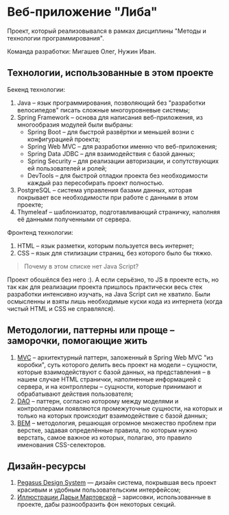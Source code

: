 # Веб-приложение "Либа"
Проект, который реализовывался в рамках дисциплины "Методы и технологии программирования".

Команда разработки: Мигашев Олег, Нужин Иван.

## Технологии, использованные в этом проекте
Бекенд технологии:
   1. Java – язык программирования, позволяющий без "разработки велосипедов" писать сложные многоуровневые системы;
   2. Spring Framework – основа для написания веб-приложения, из многообразия модулей были выбраны:
      * Spring Boot – для быстрой развёртки и меньшей возни с конфигурацией проекта;
      * Spring Web MVC – для разработки именно что веб-приложения;
      * Spring Data JDBC – для взаимодействия с базой данных;
      * Spring Security – для реализации авторизации, и сопутствующих ей пользователей и ролей;
      * DevTools – для быстрой отладки проекта без необходимости каждый раз пересобирать проект полностью.
   3. PostgreSQL – система управления базами данных, которая покрывает все необходимости при работе с данными в этом проекте;
   4. Thymeleaf – шаблонизатор, подготавливающий страничку, наполняя её данными полученными от сервера.

Фронтенд технологии:
   1. HTML – язык разметки, которым пользуется весь интернет;
   2. CSS – язык для стилизации страниц, без которого было бы тяжко.

> Почему в этом списке нет Java Script?

Проект обошёлся без него :). А если серьёзно, то JS в проекте есть, но так как
для реализации проекта пришлось практически весь стек разработки интенсивно
изучать, на Java Script сил не хватило. Были осмысленны и взяты лишь необходимые
куски кода из интернета (когда чистый HTML и CSS не справлялся).

## Методологии, паттерны или проще – заморочки, помогающие жить
   1. [MVC] – архитектурный паттерн, заложенный в Spring Web MVC "из коробки", суть
которого делить весь проект на модели – сущности, которые взаимодействуют с
базой данных, на представления – в нашем случае HTML странички, наполненные
информацией с сервера, и на контроллеры – сущности, которые принимают и
обрабатывают действия пользователя;
   2. [DAO] – паттерн, согласно которому между моделями и контроллерами появляются
промежуточные сущности, на которых и только на которых происходит взаимодействие
с базой данных;
   3. [BEM] – методология, решающая огромное множество проблем при верстке, задавая
определённые правила, по которым нужно верстать, самое важное из которых,
полагаю, это правило именования CSS-селекторов.

## Дизайн-ресурсы
   1. [Pegasus Design System][PDS] — дизайн система, покрывшая весь проект красивым
и удобным пользовательским интерфейсом;
   2. [Иллюстрации Дарьи Мартовской][Martovski] – зарисовки, использованные в проекте,
дабы разнообразить фон некоторых секций.

[//]: # (Ссылки на материалы для подробного ознакомления)

   [MVC]: <https://en.wikipedia.org/wiki/Model%E2%80%93view%E2%80%93controller>
   [DAO]: <https://en.wikipedia.org/wiki/Data_access_object>
   [BEM]: <https://bem.info>
   [PDS]: <https://pegasusdesignsystem.com/>
   [Martovski]: <https://vk.com/designmartovski>